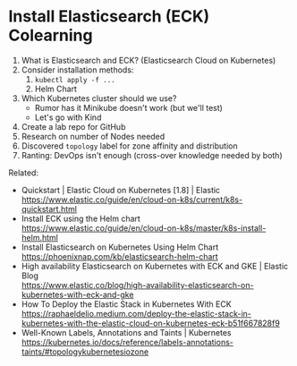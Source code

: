 # Install Elasticsearch (ECK) Colearning

1. What is Elasticsearch and ECK? (Elasticsearch Cloud on Kubernetes)
1. Consider installation methods:
    1. `kubectl apply -f ...`
    1. Helm Chart
1. Which Kubernetes cluster should we use?
     * Rumor has it Minikube doesn't work (but we'll test)
     * Let's go with Kind
1. Create a lab repo for GitHub
1. Research on number of Nodes needed
1. Discovered `topology` label for zone affinity and distribution
1. Ranting: DevOps isn't enough (cross-over knowledge needed by both)

Related:

* Quickstart \| Elastic Cloud on Kubernetes \[1.8\] \| Elastic  
  <https://www.elastic.co/guide/en/cloud-on-k8s/current/k8s-quickstart.html>
* Install ECK using the Helm chart   
  <https://www.elastic.co/guide/en/cloud-on-k8s/master/k8s-install-helm.html>
* Install Elasticsearch on Kubernetes Using Helm Chart  
  <https://phoenixnap.com/kb/elasticsearch-helm-chart>
* High availability Elasticsearch on Kubernetes with ECK and GKE \| Elastic Blog  
  <https://www.elastic.co/blog/high-availability-elasticsearch-on-kubernetes-with-eck-and-gke>
* How To Deploy the Elastic Stack in Kubernetes With ECK   
  <https://raphaeldelio.medium.com/deploy-the-elastic-stack-in-kubernetes-with-the-elastic-cloud-on-kubernetes-eck-b51f667828f9>
* Well-Known Labels, Annotations and Taints \| Kubernetes  
  <https://kubernetes.io/docs/reference/labels-annotations-taints/#topologykubernetesiozone>
